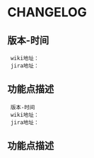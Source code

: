 CHANGELOG
=======

## 版本-时间
     wiki地址：
     jira地址：

## 功能点描述
     版本-时间
     wiki地址：
     jira地址：
     
## 功能点描述